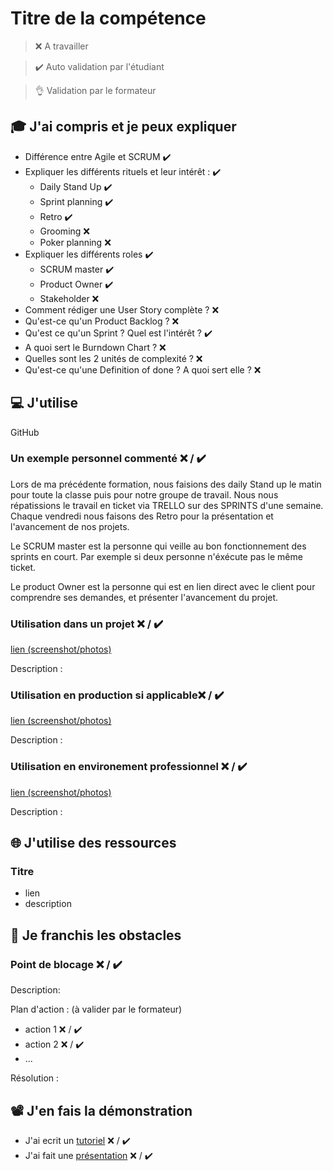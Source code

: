 # Titre de la compétence

> ❌ A travailler

> ✔️ Auto validation par l'étudiant

> 👌 Validation par le formateur

## 🎓 J'ai compris et je peux expliquer

- Différence entre Agile et SCRUM  ✔️
- Expliquer les différents rituels et leur intérêt : ✔️
  - Daily Stand Up ✔️
  - Sprint planning ✔️
  - Retro ✔️
  - Grooming ❌ 
  - Poker planning ❌ 
- Expliquer les différents roles ✔️
  - SCRUM master ✔️
  - Product Owner ✔️
  - Stakeholder ❌ 
- Comment rédiger une User Story complète ? ❌ 
- Qu'est-ce qu'un Product Backlog ? ❌ 
- Qu'est ce qu'un Sprint ? Quel est l'intérêt ? ✔️
- A quoi sert le Burndown Chart ? ❌ 
- Quelles sont les 2 unités de complexité ? ❌ 
- Qu'est-ce qu'une Definition of done ? A quoi sert elle ? ❌ 

## 💻 J'utilise

GitHub

### Un exemple personnel commenté ❌ / ✔️

Lors de ma précédente formation, nous faisions des daily Stand up le matin pour toute la classe puis pour notre groupe de travail. Nous nous répatissions le travail en ticket via TRELLO sur des SPRINTS d'une semaine. Chaque vendredi nous faisons des Retro pour la présentation et l'avancement de nos projets. 

Le SCRUM master est la personne qui veille au bon fonctionnement des sprints en court. Par exemple si deux personne n'éxécute pas le même ticket. 

Le product Owner est la personne qui est en lien direct avec le client pour comprendre ses demandes, et présenter l'avancement du projet. 

### Utilisation dans un projet ❌ / ✔️

[lien (screenshot/photos)](...)

Description :

### Utilisation en production si applicable❌ / ✔️

[lien (screenshot/photos)](...)

Description :

### Utilisation en environement professionnel ❌ / ✔️

[lien (screenshot/photos)](...)

Description :

## 🌐 J'utilise des ressources

### Titre

- lien
- description

## 🚧 Je franchis les obstacles

### Point de blocage ❌ / ✔️

Description:

Plan d'action : (à valider par le formateur)

- action 1 ❌ / ✔️
- action 2 ❌ / ✔️
- ...

Résolution :

## 📽️ J'en fais la démonstration

- J'ai ecrit un [tutoriel](...) ❌ / ✔️
- J'ai fait une [présentation](...) ❌ / ✔️
